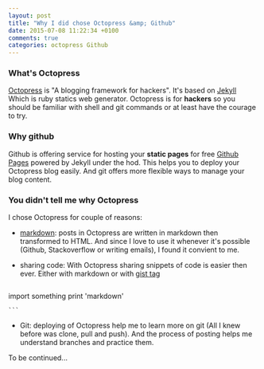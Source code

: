 ```yaml
---
layout: post
title: "Why I did chose Octopress &amp; Github"
date: 2015-07-08 11:22:34 +0100
comments: true
categories: octopress Github
---
```


### What's Octopress
[Octopress](http://octopress.org) is "A blogging framework for hackers". It's based on [Jekyll](http://jekyllrb.com/) Which is ruby statics web generator. Octopress is for **hackers** so you should be familiar with shell and git commands or at least have the courage to try.

<!-- more -->

### Why github
Github is offering service for hosting your **static pages** for free [Github Pages](http://pages.github.com) powered by Jekyll under the hod. This helps you to deploy your Octopress blog easily. And git offers more flexible ways to manage your blog content.


### You didn't tell me why Octopress
I chose Octopress for couple of reasons:

+ [markdown](http://daringfireball.net/projects/markdown/): posts in Octopress are written in markdown then transformed to HTML. And since I love to use it whenever it's possible (Github, Stackoverflow or writing emails), I found it convient to me.
+ sharing code: With Octopress sharing snippets of code is easier then ever.  Either with markdown or with [gist tag](http://octopress.org/docs/plugins/gist-tag/)

    ``` python
import something
print 'markdown'

    ```
+ Git: deploying of Octopress help me to learn more on git (All I knew before was clone, pull and push). And the process of posting helps me understand branches and practice them.

To be continued...
